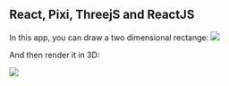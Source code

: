 <h2>React, Pixi, ThreejS and ReactJS</h2>
In this app, you can draw a two dimensional rectange:

<img src='https://i.imgur.com/Zsnrn7a.png' />

And then render it in 3D:

<img src='https://i.imgur.com/25s3QXD.png' />